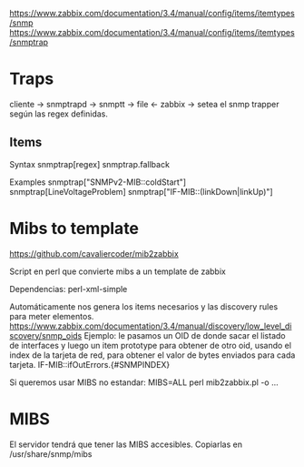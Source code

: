 https://www.zabbix.com/documentation/3.4/manual/config/items/itemtypes/snmp
https://www.zabbix.com/documentation/3.4/manual/config/items/itemtypes/snmptrap


# Traps
cliente -> snmptrapd -> snmptt -> file <- zabbix -> setea el snmp trapper según las regex definidas.

## Items
Syntax
  snmptrap[regex]
  snmptrap.fallback

Examples
  snmptrap["SNMPv2-MIB::coldStart"]
  snmptrap[LineVoltageProblem]
  snmptrap["IF-MIB::(linkDown|linkUp)"]



# Mibs to template
https://github.com/cavaliercoder/mib2zabbix

Script en perl que convierte mibs a un template de zabbix

Dependencias:
perl-xml-simple


Automáticamente nos genera los items necesarios y las discovery rules para meter elementos.
https://www.zabbix.com/documentation/3.4/manual/discovery/low_level_discovery/snmp_oids
Ejemplo: le pasamos un OID de donde sacar el listado de interfaces y luego un item prototype para obtener de otro oid, usando el index de la tarjeta de red, para obtener el valor de bytes enviados para cada tarjeta.
IF-MIB::ifOutErrors.{#SNMPINDEX}


Si queremos usar MIBS no estandar:
MIBS=ALL perl mib2zabbix.pl -o ...


# MIBS
El servidor tendrá que tener las MIBS accesibles.
Copiarlas en /usr/share/snmp/mibs
